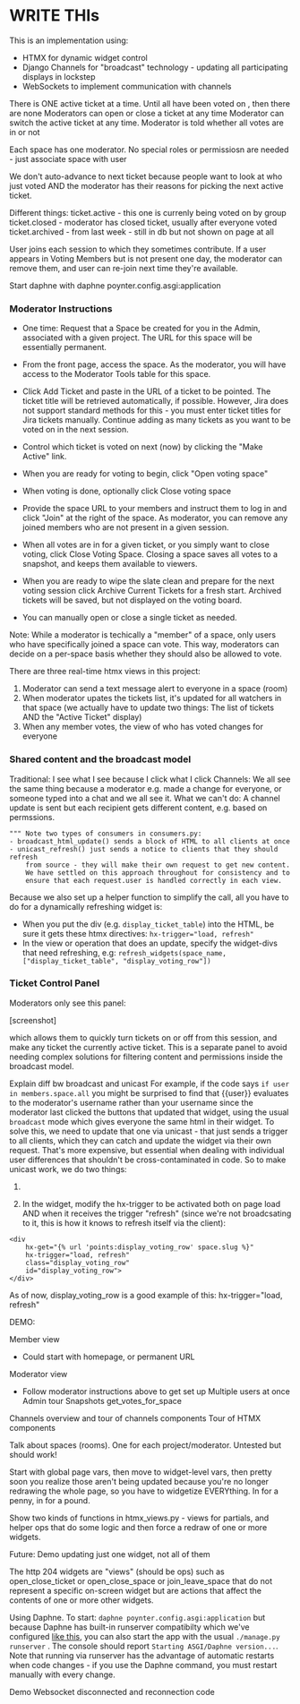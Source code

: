 
# WRITE THIs

This is an implementation using:
- HTMX for dynamic widget control
- Django Channels for "broadcast" technology - updating all participating displays in lockstep
- WebSockets to implement communication with channels

There is ONE active ticket at a time.
Until all have been voted on , then there are none
Moderators can open or close a ticket at any time
Moderator can switch the active ticket at any time.
Moderator is told whether all votes are in or not

Each space has one moderator. No special roles or permissiosn are needed - just associate space with user

We don't auto-advance to next ticket because people want to look at who just voted AND the moderator has their reasons for picking the next active ticket.

Different things:
ticket.active - this one is currenly being voted on by group
ticket.closed - moderator has closed ticket, usually after everyone voted
ticket.archived - from last week - still in db but not shown on page at all



User joins each session to which they sometimes contribute. If a user appears in Voting Members but is not present one day, the moderator can remove them, and user can re-join next time they're available.


Start daphne with
daphne poynter.config.asgi:application


### Moderator Instructions

- One time: Request that a Space be created for you in the Admin, associated with a given project. The URL for this space will be essentially permanent.

- From the front page, access the space. As the moderator, you will have access to the Moderator Tools table for this space.

- Click Add Ticket and paste in the URL of a ticket to be pointed. The ticket title will be retrieved automatically, if possible. However, Jira does not support standard methods for this - you must enter ticket titles for Jira tickets manually. Continue adding as many tickets as you want to be voted on in the next session.

- Control which ticket is voted on next (now) by clicking the "Make Active" link.

- When you are ready for voting to begin, click "Open voting space"

- When voting is done, optionally click Close voting space

- Provide the space URL to your members and instruct them to log in and click "Join" at the right of the space. As moderator, you can remove any joined members who are not present in a given session.

- When all votes are in for a given ticket, or you simply want to close voting, click Close Voting Space. Closing a space saves all votes to a snapshot, and keeps them available to viewers.

- When you are ready to wipe the slate clean and prepare for the next voting session click Archive Current Tickets for a fresh start. Archived tickets will be saved, but not displayed on the voting board.

- You can manually open or close a single ticket as needed.



Note: While a moderator is techically a "member" of a space, only users who have specifically joined a space can vote. This way, moderators can decide on a per-space basis whether they should also be allowed to vote.


There are three real-time htmx views in this project:

1) Moderator can send a text message alert to everyone in a space (room)
2) When moderator upates the tickets list, it's updated for all watchers in that space
    (we actually have to update two things: The list of tickets AND the "Active Ticket" display)
3) When any member votes, the view of who has voted changes for everyone


### Shared content and the broadcast model

Traditional: I see what I see because I click what I click
Channels: We all see the same thing because a moderator e.g. made a change for everyone, or someone typed into a chat and we all see it.
What we can't do: A channel update is sent but each recipient gets different content, e.g. based on permssions.

    """ Note two types of consumers in consumers.py:
    - broadcast_html_update() sends a block of HTML to all clients at once
    - unicast_refresh() just sends a notice to clients that they should refresh
        from source - they will make their own request to get new content.
        We have settled on this approach throughout for consistency and to
        ensure that each request.user is handled correctly in each view.


Because we also set up a helper function to simplify the call, all you have to do for a dynamically refreshing widget is:
- When you put the div (e.g. `display_ticket_table`) into the HTML, be sure it gets these htmx directives: `hx-trigger="load, refresh"`
- In the view or operation that does an update, specify the widget-divs that need refreshing, e.g:
     `refresh_widgets(space_name, ["display_ticket_table", "display_voting_row"])`

### Ticket Control Panel

Moderators only see this panel:

[screenshot]

which allows them to quickly turn tickets on or off from this session, and make any ticket the currently active ticket. This is a separate panel to avoid needing complex solutions for filtering content and permissions inside the broadcast model.

Explain diff bw broadcast and unicast
For example, if the code says `if user in members.space.all` you might be surprised to find that {{user}} evaluates to the moderator's username rather than your username since the moderator last clicked the buttons that updated that widget, using the usual `broadcast` mode which gives everyone the same html in their widget. To solve this, we need to update that one via unicast - that just sends a trigger to all clients, which they can catch and update the widget via their own request. That's more expensive, but essential when dealing with individual user differences that shouldn't be cross-contaminated in code. So to make unicast work, we do two things:

1)


2) In the widget, modify the hx-trigger to be activated both on page load AND when it receives the trigger "refresh" (since we're not broadcsating to it, this is how it knows to refresh itself via the client):
```
<div
    hx-get="{% url 'points:display_voting_row' space.slug %}"
    hx-trigger="load, refresh"
    class="display_voting_row"
    id="display_voting_row">
</div>
```

As of now, display_voting_row is a good example of this:
hx-trigger="load, refresh"

DEMO:


Member view
- Could start with homepage, or permanent URL

Moderator view
- Follow moderator instructions above to get set up
Multiple users at once
Admin tour
Snapshots
get_votes_for_space

Channels overview and tour of channels components
Tour of HTMX components

Talk about spaces (rooms). One for each project/moderator. Untested but should work!

Start with global page vars, then move to widget-level vars, then pretty soon you realize those aren't being updated because you're no longer redrawing the whole page, so you have to widgetize EVERYthing.
In for a penny, in for a pound.

Show two kinds of functions in htmx_views.py - views for partials, and helper ops that do some logic and then force a redraw of one or more widgets.

Future: Demo updating just one widget, not all of them

The http 204 widgets are "views" (should be ops) such as open_close_ticket or open_close_space or join_leave_space that do not represent a specific on-screen widget but are actions that affect the contents of one or more other widgets.

Using Daphne. To start:
`daphne poynter.config.asgi:application`
but because Daphne has built-in runserver compatibilty which we've configured [like this](https://docs.djangoproject.com/en/5.2/howto/deployment/asgi/daphne/#integration-with-runserver), you can also start the app with the usual `./manage.py runserver` . The console should report `Starting ASGI/Daphne version...`.
Note that running via runserver has the advantage of automatic restarts when code changes - if you use the Daphne command, you must restart manually with every change.

Demo Websocket disconnected and reconnection code
